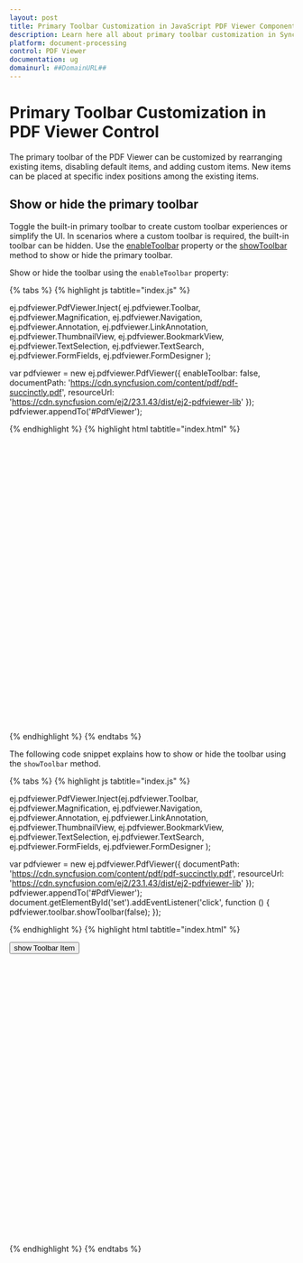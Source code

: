 ```yaml
---
layout: post
title: Primary Toolbar Customization in JavaScript PDF Viewer Component | Syncfusion
description: Learn here all about primary toolbar customization in Syncfusion JavaScript PDF Viewer component of Syncfusion Essential JS 2 and more.
platform: document-processing
control: PDF Viewer
documentation: ug
domainurl: ##DomainURL##
---
```


# Primary Toolbar Customization in PDF Viewer Control

The primary toolbar of the PDF Viewer can be customized by rearranging existing items, disabling default items, and adding custom items. New items can be placed at specific index positions among the existing items.

## Show or hide the primary toolbar

Toggle the built-in primary toolbar to create custom toolbar experiences or simplify the UI. In scenarios where a custom toolbar is required, the built-in toolbar can be hidden. Use the [enableToolbar](https://ej2.syncfusion.com/javascript/documentation/api/pdfviewer/pdfViewerModel/#enabletoolbar) property or the [showToolbar](https://ej2.syncfusion.com/javascript/documentation/api/pdfviewer/toolbar/#showtoolbar) method to show or hide the primary toolbar.

Show or hide the toolbar using the `enableToolbar` property:

{% tabs %}
{% highlight js tabtitle="index.js" %}

ej.pdfviewer.PdfViewer.Inject(
    ej.pdfviewer.Toolbar, ej.pdfviewer.Magnification, ej.pdfviewer.Navigation, ej.pdfviewer.Annotation,
    ej.pdfviewer.LinkAnnotation, ej.pdfviewer.ThumbnailView, ej.pdfviewer.BookmarkView, ej.pdfviewer.TextSelection,
    ej.pdfviewer.TextSearch, ej.pdfviewer.FormFields, ej.pdfviewer.FormDesigner
);

var pdfviewer = new ej.pdfviewer.PdfViewer({
    enableToolbar: false,
    documentPath: 'https://cdn.syncfusion.com/content/pdf/pdf-succinctly.pdf',
    resourceUrl: 'https://cdn.syncfusion.com/ej2/23.1.43/dist/ej2-pdfviewer-lib'
});
pdfviewer.appendTo('#PdfViewer');

{% endhighlight %}
{% highlight html tabtitle="index.html" %}

<!DOCTYPE html>
<html xmlns="http://www.w3.org/1999/xhtml">
    <head>
        <title>Essential JS 2</title>
        <!-- Essential JS 2 tailwind3 theme -->
        <link href="https://cdn.syncfusion.com/ej2/31.2.2/tailwind3.css" rel="stylesheet" type="text/css"/>
        <!-- Essential JS 2 PDF Viewer's global script -->
        <script src="https://cdn.syncfusion.com/ej2/31.2.2/dist/ej2.min.js" type="text/javascript"></script>
    </head>
    <body>
        <div id='container'>
            <div id='pdfViewer' style="height:500px;width:100%;">
            </div>
        </div>
    </body>
</html>

{% endhighlight %}
{% endtabs %}

The following code snippet explains how to show or hide the toolbar using the `showToolbar` method.

{% tabs %}
{% highlight js tabtitle="index.js" %}

ej.pdfviewer.PdfViewer.Inject(ej.pdfviewer.Toolbar, ej.pdfviewer.Magnification, ej.pdfviewer.Navigation,
  ej.pdfviewer.Annotation, ej.pdfviewer.LinkAnnotation, ej.pdfviewer.ThumbnailView, ej.pdfviewer.BookmarkView,
  ej.pdfviewer.TextSelection, ej.pdfviewer.TextSearch, ej.pdfviewer.FormFields, ej.pdfviewer.FormDesigner
);

var pdfviewer = new ej.pdfviewer.PdfViewer({
    documentPath: 'https://cdn.syncfusion.com/content/pdf/pdf-succinctly.pdf',
    resourceUrl: 'https://cdn.syncfusion.com/ej2/23.1.43/dist/ej2-pdfviewer-lib'
});
pdfviewer.appendTo('#PdfViewer');
document.getElementById('set').addEventListener('click', function () {
    pdfviewer.toolbar.showToolbar(false);
});

{% endhighlight %}
{% highlight html tabtitle="index.html" %}

<!DOCTYPE html>
<html xmlns="http://www.w3.org/1999/xhtml">
    <head>
        <title>Essential JS 2</title>
        <!-- Essential JS 2 tailwind3 theme -->
        <link href="https://cdn.syncfusion.com/ej2/31.2.2/tailwind3.css" rel="stylesheet" type="text/css"/>
        <!-- Essential JS 2 PDF Viewer's global script -->
        <script src="https://cdn.syncfusion.com/ej2/31.2.2/dist/ej2.min.js" type="text/javascript"></script>
    </head>
    <body>
        <button id="set">show Toolbar Item</button>
        <div id='container'>
            <div id='PdfViewer' style="height:500px;width:100%;">
            </div>
        </div>
    </body>
</html>

{% endhighlight %}
{% endtabs %}
